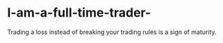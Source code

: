 # I-am-a-full-time-trader-
Trading a loss instead of breaking your trading rules is a sign of maturity.
